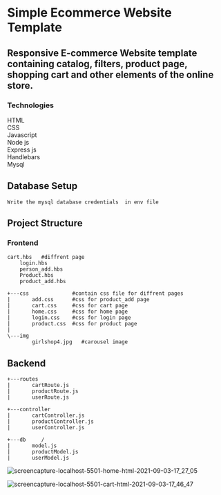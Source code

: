# Simple Ecommerce Website Template

## Responsive E-commerce Website  template containing catalog, filters, product page, shopping cart and other elements of the online store.

### Technologies
HTML </br>
CSS  </br>
Javascript </br>
Node js <br/>
Express js <br/>
Handlebars <br/>
Mysql <br />

## Database Setup
```
Write the mysql database credentials  in env file 
```
### 


## Project Structure

### Frontend 
```
cart.hbs   #diffrent page
    login.hbs          
    person_add.hbs  
    Product.hbs
    product_add.hbs

+---css              #contain css file for diffrent pages
|       add.css      #css for product_add page
|       cart.css     #css for cart page
|       home.css     #css for home page
|       login.css    #css for login page
|       product.css  #css for product page
|
\---img
        girlshop4.jpg   #carousel image
```

## Backend 

```
+---routes
|       cartRoute.js
|       productRoute.js
|       userRoute.js

+---controller
|       cartController.js
|       productController.js
|       userController.js

+---db     /
|       model.js
|       productModel.js
|       userModel.js
```


![screencapture-localhost-5501-home-html-2021-09-03-17_27_05](https://user-images.githubusercontent.com/67863031/132003833-01597545-78eb-4b4d-bc8f-ad6ae854dbf0.png)




![screencapture-localhost-5501-cart-html-2021-09-03-17_46_47](https://user-images.githubusercontent.com/67863031/132004065-528c348b-f914-4810-9df2-0b17829d39d4.png)




